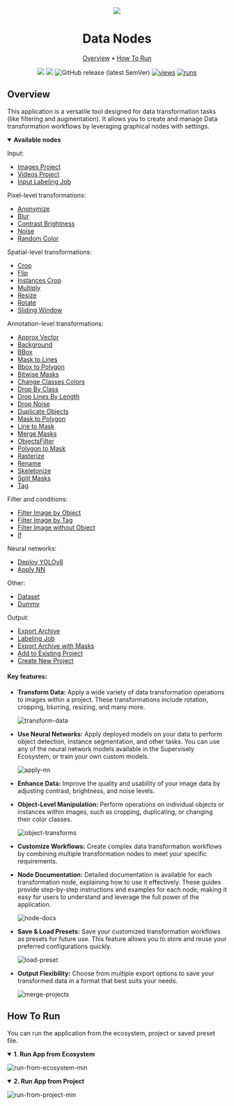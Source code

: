 <div align="center" markdown>

<img src="https://github.com/supervisely-ecosystem/data-nodes/assets/48913536/73838fba-d57b-4405-9db5-80e3514f9983"/>

# Data Nodes
  
<p align="center">
  <a href="#Overview">Overview</a> •
  <a href="#How-To-Run">How To Run</a>
</p>

[![](https://img.shields.io/badge/supervisely-ecosystem-brightgreen)](https://ecosystem.supervisely.com/apps/supervisely-ecosystem/data-nodes)
[![](https://img.shields.io/badge/slack-chat-green.svg?logo=slack)](https://supervisely.com/slack)
![GitHub release (latest SemVer)](https://img.shields.io/github/v/release/supervisely-ecosystem/data-nodes)
[![views](https://app.supervise.ly/img/badges/views/supervisely-ecosystem/data-nodes.png)](https://supervisely.com)
[![runs](https://app.supervise.ly/img/badges/runs/supervisely-ecosystem/data-nodes.png)](https://supervisely.com)

</div>

## Overview

This application is a versatile tool designed for data transformation tasks (like filtering and augmentation). It allows you to create and manage Data transformation workflows by leveraging graphical nodes with settings.

<details open>
<summary><b>Available nodes</b></summary>

Input:

- [Images Project](https://github.com/supervisely-ecosystem/data-nodes/blob/master/src/ui/dtl/actions/input/images-project/README.md#images-project)
- [Videos Project](https://github.com/supervisely-ecosystem/data-nodes/blob/master/src/ui/dtl/actions/input/videos-project/README.md#videos-project)
- [Input Labeling Job](https://github.com/supervisely-ecosystem/data-nodes/blob/master/src/ui/dtl/actions/input/input-labeling-job/README.md#input-labeling-job)

Pixel-level transformations:

- [Anonymize](https://github.com/supervisely-ecosystem/data-nodes/blob/master/src/ui/dtl/actions/pixel_level_transformations/anonymize/readme.md#anonymize)
- [Blur](https://github.com/supervisely-ecosystem/data-nodes/blob/master/src/ui/dtl/actions/pixel_level_transformations/blur/README.md#blur)
- [Contrast Brightness](https://github.com/supervisely-ecosystem/data-nodes/blob/master/src/ui/dtl/actions/pixel_level_transformations/contrast_brightness/README.md#contrast-and-brightness)
- [Noise](https://github.com/supervisely-ecosystem/data-nodes/blob/master/src/ui/dtl/actions/pixel_level_transformations/noise/README.md#noise)
- [Random Color](https://github.com/supervisely-ecosystem/data-nodes/blob/master/src/ui/dtl/actions/pixel_level_transformations/random_color/README.md#random_color)

Spatial-level transformations:

- [Crop](https://github.com/supervisely-ecosystem/data-nodes/blob/master/src/ui/dtl/actions/spatial_level_transforms/crop/README.md#crop)
- [Flip](https://github.com/supervisely-ecosystem/data-nodes/blob/master/src/ui/dtl/actions/spatial_level_transforms/flip/README.md#flip)
- [Instances Crop](https://github.com/supervisely-ecosystem/data-nodes/blob/master/src/ui/dtl/actions/spatial_level_transforms/instances_crop/README.md#instances-crop)
- [Multiply](https://github.com/supervisely-ecosystem/data-nodes/blob/master/src/ui/dtl/actions/spatial_level_transforms/multiply/README.md#multiply)
- [Resize](https://github.com/supervisely-ecosystem/data-nodes/blob/master/src/ui/dtl/actions/spatial_level_transforms/resize/README.md#resize)
- [Rotate](https://github.com/supervisely-ecosystem/data-nodes/blob/master/src/ui/dtl/actions/spatial_level_transforms/rotate/README.md#rotate)
- [Sliding Window](https://github.com/supervisely-ecosystem/data-nodes/blob/master/src/ui/dtl/actions/spatial_level_transforms/sliding_window/README.md#sliding-window)

Annotation-level transformations:

- [Approx Vector](https://github.com/supervisely-ecosystem/data-nodes/blob/master/src/ui/dtl/actions/approx_vector/README.md#approx-vector)
- [Background](https://github.com/supervisely-ecosystem/data-nodes/blob/master/src/ui/dtl/actions/background/README.md#background)
- [BBox](https://github.com/supervisely-ecosystem/data-nodes/blob/master/src/ui/dtl/actions/bbox/README.md#bounding-box)
- [Mask to Lines](https://github.com/supervisely-ecosystem/data-nodes/blob/master/src/ui/dtl/actions/bitmap2lines/README.md#mask-to-lines)
- [Bbox to Polygon](https://github.com/supervisely-ecosystem/data-nodes/blob/master/src/ui/dtl/actions/bbox2poly/README.md#bbox-to-polygon)
- [Bitwise Masks](https://github.com/supervisely-ecosystem/data-nodes/blob/master/src/ui/dtl/actions/bitwise_masks/README.md#bitwise-masks)
- [Change Classes Colors](https://github.com/supervisely-ecosystem/data-nodes/blob/master/src/ui/dtl/actions/color_class/README.md#change-classes-colors)
- [Drop By Class](https://github.com/supervisely-ecosystem/data-nodes/blob/master/src/ui/dtl/actions/drop_obj_by_class/README.md#drop-by-class)
- [Drop Lines By Length](https://github.com/supervisely-ecosystem/data-nodes/blob/master/src/ui/dtl/actions/drop_lines_by_length/README.md#drop-lines-by-length)
- [Drop Noise](https://github.com/supervisely-ecosystem/data-nodes/blob/master/src/ui/dtl/actions/drop_noise/README.md#drop-noise)
- [Duplicate Objects](https://github.com/supervisely-ecosystem/data-nodes/blob/master/src/ui/dtl/actions/duplicate_objects/README.md#duplicate-objects)
- [Mask to Polygon](https://github.com/supervisely-ecosystem/data-nodes/blob/master/src/ui/dtl/actions/find_contours/README.md#mask-to-polygon)
- [Line to Mask](https://github.com/supervisely-ecosystem/data-nodes/blob/master/src/ui/dtl/actions/line2bitmap/README.md#line-to-mask)
- [Merge Masks](https://github.com/supervisely-ecosystem/data-nodes/blob/master/src/ui/dtl/actions/merge_bitmaps/README.md#merge-masks)
- [ObjectsFilter](https://github.com/supervisely-ecosystem/data-nodes/blob/master/src/ui/dtl/actions/objects_filter/README.md#objects-filter)
- [Polygon to Mask](https://github.com/supervisely-ecosystem/data-nodes/blob/master/src/ui/dtl/actions/poly2bitmap/README.md#polygon-to-mask)
- [Rasterize](https://github.com/supervisely-ecosystem/data-nodes/blob/master/src/ui/dtl/actions/rasterize/README.md#rasterize)
- [Rename](https://github.com/supervisely-ecosystem/data-nodes/blob/master/src/ui/dtl/actions/rename/README.md#rename)
- [Skeletonize](https://github.com/supervisely-ecosystem/data-nodes/blob/master/src/ui/dtl/actions/skeletonize/README.md#skeletonize)
- [Split Masks](https://github.com/supervisely-ecosystem/data-nodes/blob/master/src/ui/dtl/actions/split_masks/README.md#split-masks)
- [Tag](https://github.com/supervisely-ecosystem/data-nodes/blob/master/src/ui/dtl/actions/tag/README.md#tag)

Filter and conditions:

- [Filter Image by Object](https://github.com/supervisely-ecosystem/data-nodes/blob/master/src/ui/dtl/actions/filters_and_conditions/filter_image_by_object/readme.md#filter-image-by-object-action)
- [Filter Image by Tag](https://github.com/supervisely-ecosystem/data-nodes/blob/master/src/ui/dtl/actions/filters_and_conditions/filter_image_by_tag/readme.md#filter-images-by-tag-action)
- [Filter Image without Object](https://github.com/supervisely-ecosystem/data-nodes/blob/master/src/ui/dtl/actions/filters_and_conditions/filter_images_without_objects/README.md#filter-image-without-objects)
- [If](https://github.com/supervisely-ecosystem/data-nodes/blob/master/src/ui/dtl/actions/filters_and_conditions/if_action/README.md#if-action)

Neural networks:

- [Deploy YOLOv8](https://github.com/supervisely-ecosystem/data-nodes/blob/master/src/ui/dtl/actions/neural_networks/deploy_yolov8/README.md#deploy-yolov8)
- [Apply NN](https://github.com/supervisely-ecosystem/data-nodes/blob/master/src/ui/dtl/actions/neural_networks/apply_nn/README.md#apply-nn)

Other:

- [Dataset](https://github.com/supervisely-ecosystem/data-nodes/blob/master/src/ui/dtl/actions/other/dataset/README.md#dataset)
- [Dummy](https://github.com/supervisely-ecosystem/data-nodes/blob/master/src/ui/dtl/actions/other/dummy/README.md#dummy)

Output:

- [Export Archive](https://github.com/supervisely-ecosystem/data-nodes/blob/master/src/ui/dtl/actions/output/save/README.md#export-archive)
- [Labeling Job](https://github.com/supervisely-ecosystem/data-nodes/blob/master/src/ui/dtl/actions/output/labeling_job/README.md#labeling-job)
- [Export Archive with Masks](https://github.com/supervisely-ecosystem/data-nodes/blob/master/src/ui/dtl/actions/output/save_masks/README.md#export-archive-with-masks)
- [Add to Existing Project](https://github.com/supervisely-ecosystem/data-nodes/blob/master/src/ui/dtl/actions/output/existing_project/README.md#add-to-existing-project)
- [Create New Project](https://github.com/supervisely-ecosystem/data-nodes/blob/master/src/ui/dtl/actions/output/supervisely/README.md#create-new-project)

</details>

#### Key features:

- **Transform Data:** Apply a wide variety of data transformation operations to images within a project. These transformations include rotation, cropping, blurring, resizing, and many more.

  ![transform-data](https://github.com/supervisely-ecosystem/data-nodes/assets/48913536/58d857fe-91af-413b-995b-20c674d72a9f)

- **Use Neural Networks:** Apply deployed models on your data to perform object detection, instance segmentation, and other tasks. You can use any of the neural network models available in the Supervisely Ecosystem, or train your own custom models.
  
  ![apply-nn](https://github.com/supervisely-ecosystem/data-nodes/assets/48913536/9f715cf2-9106-47d0-bda3-500d2508f3b8)

- **Enhance Data:** Improve the quality and usability of your image data by adjusting contrast, brightness, and noise levels.

- **Object-Level Manipulation:** Perform operations on individual objects or instances within images, such as cropping, duplicating, or changing their color classes.

  ![object-transforms](https://github.com/supervisely-ecosystem/data-nodes/assets/48913536/34294f35-b720-4941-9e19-5fce70be9c33)

- **Customize Workflows:** Create complex data transformation workflows by combining multiple transformation nodes to meet your specific requirements.

- **Node Documentation:** Detailed documentation is available for each transformation node, explaining how to use it effectively. These guides provide step-by-step instructions and examples for each node, making it easy for users to understand and leverage the full power of the application.

  ![node-docs](https://github.com/supervisely-ecosystem/data-nodes/assets/48913536/6d5d1c8a-9a72-4827-9869-714b98b2e418)

- **Save & Load Presets:** Save your customized transformation workflows as presets for future use. This feature allows you to store and reuse your preferred configurations quickly.

  ![load-preset](https://github.com/supervisely-ecosystem/data-nodes/assets/48913536/5cd9ebb7-0fd5-4901-a1d3-9ecee38b629f)

- **Output Flexibility:** Choose from multiple export options to save your transformed data in a format that best suits your needs.

  ![merge-projects](https://github.com/supervisely-ecosystem/data-nodes/assets/48913536/1baaedff-3d02-46bb-a307-d690036509d2)

## How To Run

You can run the application from the ecosystem, project or saved preset file.

<details open>
<summary><b>1. Run App from Ecosystem</b></summary>

![run-from-ecosystem-min](https://github.com/supervisely-ecosystem/data-nodes/assets/48913536/4dc28226-74d6-4603-a282-bdb94270d893)

</details>

<details open>
<summary><b>2. Run App from Project</b></summary>

![run-from-project-min](https://github.com/supervisely-ecosystem/data-nodes/assets/48913536/c92ecdc6-c038-4f86-880c-b974183dc6ab)

</details>

<!-- <details open>
<summary><b>3. Run App from Team Files</b></summary>

![run-from-teamfiles-min](https://github.com/supervisely-ecosystem/data-nodes/assets/48913536/ae996fcb-b9e0-4b1a-a514-bfab1097b40d)

</details> -->
